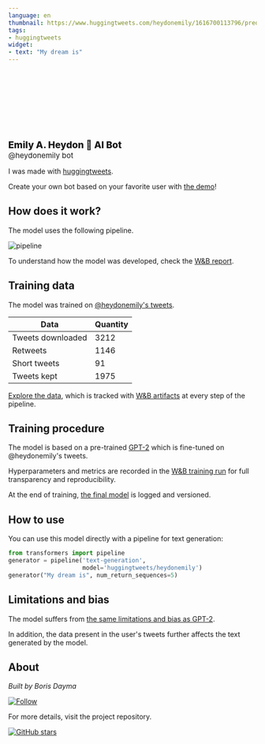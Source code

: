 ```yaml
---
language: en
thumbnail: https://www.huggingtweets.com/heydonemily/1616700113796/predictions.png
tags:
- huggingtweets
widget:
- text: "My dream is"
---
```


<div>
<div style="width: 132px; height:132px; border-radius: 50%; background-size: cover; background-image: url('https://pbs.twimg.com/profile_images/1365367887003721736/UxsAH5mJ_400x400.jpg')">
</div>
<div style="margin-top: 8px; font-size: 19px; font-weight: 800">Emily A. Heydon 🤖 AI Bot </div>
<div style="font-size: 15px">@heydonemily bot</div>
</div>

I was made with [huggingtweets](https://github.com/borisdayma/huggingtweets).

Create your own bot based on your favorite user with [the demo](https://colab.research.google.com/github/borisdayma/huggingtweets/blob/master/huggingtweets-demo.ipynb)!

## How does it work?

The model uses the following pipeline.

![pipeline](https://github.com/borisdayma/huggingtweets/blob/master/img/pipeline.png?raw=true)

To understand how the model was developed, check the [W&B report](https://wandb.ai/wandb/huggingtweets/reports/HuggingTweets-Train-a-Model-to-Generate-Tweets--VmlldzoxMTY5MjI).

## Training data

The model was trained on [@heydonemily's tweets](https://twitter.com/heydonemily).

| Data | Quantity |
| --- | --- |
| Tweets downloaded | 3212 |
| Retweets | 1146 |
| Short tweets | 91 |
| Tweets kept | 1975 |

[Explore the data](https://wandb.ai/wandb/huggingtweets/runs/xiwslr2e/artifacts), which is tracked with [W&B artifacts](https://docs.wandb.com/artifacts) at every step of the pipeline.

## Training procedure

The model is based on a pre-trained [GPT-2](https://huggingface.co/gpt2) which is fine-tuned on @heydonemily's tweets.

Hyperparameters and metrics are recorded in the [W&B training run](https://wandb.ai/wandb/huggingtweets/runs/1uwkh4ab) for full transparency and reproducibility.

At the end of training, [the final model](https://wandb.ai/wandb/huggingtweets/runs/1uwkh4ab/artifacts) is logged and versioned.

## How to use

You can use this model directly with a pipeline for text generation:

```python
from transformers import pipeline
generator = pipeline('text-generation',
                     model='huggingtweets/heydonemily')
generator("My dream is", num_return_sequences=5)
```

## Limitations and bias

The model suffers from [the same limitations and bias as GPT-2](https://huggingface.co/gpt2#limitations-and-bias).

In addition, the data present in the user's tweets further affects the text generated by the model.

## About

*Built by Boris Dayma*

[![Follow](https://img.shields.io/twitter/follow/borisdayma?style=social)](https://twitter.com/intent/follow?screen_name=borisdayma)

For more details, visit the project repository.

[![GitHub stars](https://img.shields.io/github/stars/borisdayma/huggingtweets?style=social)](https://github.com/borisdayma/huggingtweets)
